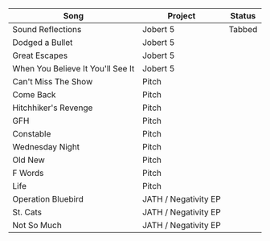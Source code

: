 
| Song | Project | Status |
|------|---------|--------|
| Sound Reflections | Jobert 5 | Tabbed |
| Dodged a Bullet | Jobert 5 |  |
| Great Escapes | Jobert 5 |  |
| When You Believe It You'll See It | Jobert 5 |  |
| Can't Miss The Show | Pitch |  |
| Come Back | Pitch |  |
| Hitchhiker's Revenge | Pitch |  |
| GFH | Pitch |  |
| Constable | Pitch |  |
| Wednesday Night | Pitch |  |
| Old New | Pitch |  |
| F Words | Pitch |  |
| Life | Pitch |  |
| Operation Bluebird | JATH / Negativity EP  |  |
| St. Cats | JATH / Negativity EP |  |
| Not So Much | JATH / Negativity EP |  |
